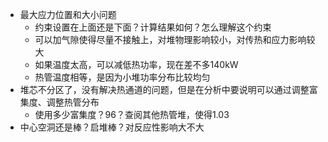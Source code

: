 
* 最大应力位置和大小问题
  * 约束设置在上面还是下面？计算结果如何？怎么理解这个约束
  * 可以加气隙使得尽量不接触上，对堆物理影响较小，对传热和应力影响较大
  * 如果温度太高，可以减低热功率，现在差不多140kW
  * 热管温度相等，是因为小堆功率分布比较均匀
* 堆芯不分区了，没有解决热通道的问题，但是在分析中要说明可以通过调整富集度、调整热管分布
  * 使用多少富集度？96？查阅其他热管堆，使得1.03
* 中心空洞还是棒？启堆棒？对反应性影响大不大